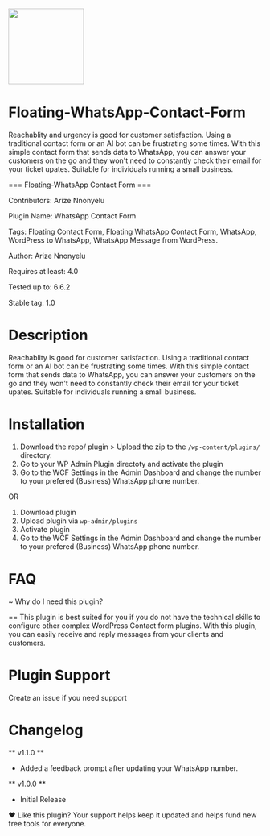 <h3 aling="centre">
    <img src="https://i.imgur.com/PdSRoEH.png" width="150">
</h3>



# Floating-WhatsApp-Contact-Form
Reachablity and urgency is good for customer satisfaction. Using a traditional contact form or an AI bot can be frustrating some times. With this simple contact form that sends data to WhatsApp, you can answer your customers on the go and they won't need to constantly check their email for your ticket upates. Suitable for individuals running a small business.

=== Floating-WhatsApp Contact Form ===

Contributors: Arize	Nnonyelu

Plugin Name: WhatsApp Contact Form

Tags: Floating Contact Form, Floating WhatsApp Contact Form, WhatsApp, WordPress to WhatsApp, WhatsApp Message from WordPress.

Author: Arize Nnonyelu

Requires at least: 4.0

Tested up to: 6.6.2

Stable tag: 1.0


# Description

Reachablity is good for customer satisfaction. Using a traditional contact form or an AI bot can be frustrating some times. With this simple contact form that sends data to WhatsApp, you can answer your customers on the go and they won't need to constantly check their email for your ticket upates. Suitable for individuals running a small business.

# Installation 

1. Download the repo/ plugin > Upload the zip to the `/wp-content/plugins/` directory.
2. Go to your WP Admin Plugin directoty and activate the plugin
3. Go to the WCF Settings in the Admin Dashboard and change the number to your prefered (Business) WhatsApp phone number. 

OR 

1. Download plugin
2. Upload plugin via `wp-admin/plugins`
3. Activate plugin
4. Go to the WCF Settings in the Admin Dashboard and change the number to your prefered (Business) WhatsApp phone number.

# FAQ

~ Why do I need this plugin?

== This plugin is best suited for you if you do not have the technical skills to configure other complex WordPress Contact form plugins. With this plugin, you can easily receive and reply messages from your clients and customers.


# Plugin Support

Create an issue if you need support

# Changelog 

** v1.1.0 **
* Added a feedback prompt after updating your WhatsApp number.

** v1.0.0 **
* Initial Release

❤️ Like this plugin? Your support helps keep it updated and helps fund new free tools for everyone.
